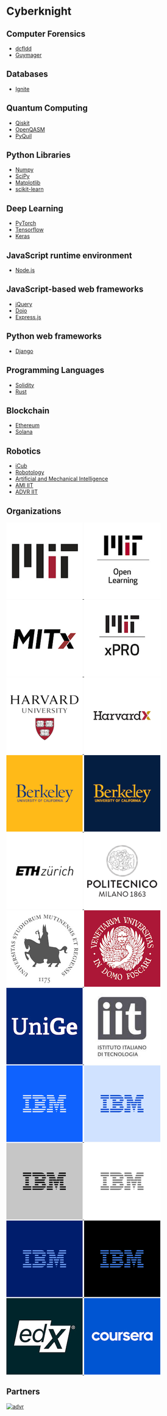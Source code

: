 # Cyberknight

## Computer Forensics
- [dcfldd](https://github.com/cyberknightX/dcfldd)
- [Guymager](https://github.com/cyberknightX/Guymager)

## Databases
- [Ignite](https://github.com/apache/ignite)

## Quantum Computing
- [Qiskit](https://github.com/Qiskit/qiskit)
- [OpenQASM](https://github.com/Qiskit/openqasm)
- [PyQuil](https://github.com/rigetti/pyquil)

## Python Libraries
- [Numpy](https://github.com/numpy/numpy)
- [SciPy](https://github.com/scipy/scipy)
- [Matplotlib](https://github.com/matplotlib/matplotlib)
- [scikit-learn](https://github.com/scikit-learn/scikit-learn)

## Deep Learning
- [PyTorch](https://github.com/pytorch)
- [Tensorflow](https://github.com/tensorflow/tensorflow)
- [Keras](https://github.com/keras-team/keras)

## JavaScript runtime environment
- [Node.js](https://github.com/nodejs/node)

## JavaScript-based web frameworks
- [jQuery](https://github.com/jquery/jquery)
- [Dojo](https://github.com/dojo/framework)
- [Express.js](https://github.com/expressjs/express)

## Python web frameworks
- [Django](https://github.com/django/django)

## Programming Languages

- [Solidity](https://github.com/ethereum/solidity)
- [Rust](https://github.com/rust-lang)

## Blockchain
- [Ethereum](https://github.com/ethereum)
- [Solana](https://github.com/solana-labs)

## Robotics
- [iCub](https://icub.iit.it)
- [Robotology](https://github.com/robotology)
- [Artificial and Mechanical Intelligence](https://ami.iit.it)
- [AMI IIT](https://github.com/ami-iit)
- [ADVR IIT](https://advr.iit.it/)

## Organizations
<p align="left"> 
  <a href="https://www.mit.edu/" target="_blank"> 
    <img src="img/MIT.png" alt="MIT" height="200"/>  
  </a>
  <a href="https://openlearning.mit.edu/courses-programs/" target="_blank"> 
    <img src="img/MIT_Open_Learning.png" alt="MIT Open Learning" height="200"/>  
  </a>
  <a href="https://openlearning.mit.edu/courses-programs/mitx-courses/" target="_blank"> 
    <img src="img/MITx.png" alt="MITx" height="200"/>  
  </a>
  <a href="https://xpro.mit.edu/" target="_blank"> 
    <img src="img/MIT_xPRO.png" alt="MIT_xPRO" height="200"/>  
  </a>
  <a href="https://www.harvard.edu/" target="_blank"> 
    <img src="img/Harvard.png" alt="Harvard" height="200"/>  
  </a>
  <a href="https://harvardx.harvard.edu/" target="_blank"> 
    <img src="img/HarvardX.png" alt="HarvardX" height="200"/>  
  </a>
  <a href="https://www.berkeley.edu/" target="_blank"> 
    <img src="img/Berkeley.png" alt="Berkeley" height="200"/>  
  </a>
  <a href="https://berkeleyx.berkeley.edu/" target="_blank"> 
    <img src="img/BerkeleyX.png" alt="BerkeleyX" height="200"/>  
  </a>
  <a href="https://ethz.ch/en.html" target="_blank"> 
    <img src="img/ETH_Zurich.png" alt="ETH_Zurich" height="200"/>  
  </a> 
  <a href="https://www.polimi.it/en" target="_blank"> 
    <img src="img/Polimi.png" alt="Polimi" height="200"/>  
  </a> 
  <a href="https://www.unimore.it/" target="_blank"> 
    <img src="img/Unimore.png" alt="Unimore" height="200"/>  
  </a> 
  <a href="https://www.unive.it/" target="_blank"> 
    <img src="img/Ca'_Foscari.png" alt="Ca'_Foscari" height="200"/>  
  </a> 
  <a href="https://www.unige.it/" target="_blank"> 
    <img src="img/Unige.png" alt="Unige" height="200"/>  
  </a> 
  <a href="https://www.iit.it" target="_blank"> 
    <img src="img/IIT.png" alt="IIT" width="200" height="200">
  </a>
   <a href="https://www.ibm.com/" target="_blank"> 
    <img src="img/IBM.png" alt="IBM" width="200" height="200"/> 
  </a> 
  <a href="https://www.ibm.com/cloud" target="_blank"> 
    <img src="img/IBM_Cloud.png" alt="IBM_Cloud" width="200" height="200"/> 
  </a>
  <a href="https://www.ibm.com/security" target="_blank"> 
    <img src="img/IBM_Security.png" alt="IBM_Security" width="200" height="200"/> 
  </a> 
  <a href="https://research.ibm.com/" target="_blank"> 
    <img src="img/IBM_Research.png" alt="IBM_Research" width="200" height="200"/> 
  </a> 
  <a href="https://www.ibm.com/training/" target="_blank"> 
    <img src="img/IBM_Training.png" alt="IBM_Training" width="200" height="200"/> 
  </a> 
  <a href="https://quantum-computing.ibm.com/" target="_blank"> 
    <img src="img/IBM_Quantum.png" alt="IBM_Quantum" width="200" height="200"/> 
  </a> 
  <a href="https://edx.org/" target="_blank"> 
    <img src="img/edX.png" alt="edX" width="200" height="200"/> 
  </a>
  <a href="https://www.coursera.org/" target="_blank"> 
    <img src="img/coursera.png" alt="coursera" width="200" height="200"/> 
  </a> 
</p>

## Partners
<p align="left">
  <a href="https://advr.iit.it/" target="_blank"> 
    <img src="https://advr.iit.it/storage/iit-advr-t2.png" alt="advr" width="305" height="75"/> 
  </a>
</p>  
